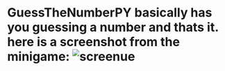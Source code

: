 # GuessTheNumberPY basically has you guessing a number and thats it. here is a screenshot from the minigame: ![screenue](https://github.com/JukzaDX/GuessTheNumberPY/assets/157161475/60a439ee-7b06-4d64-8766-88938176b451)
